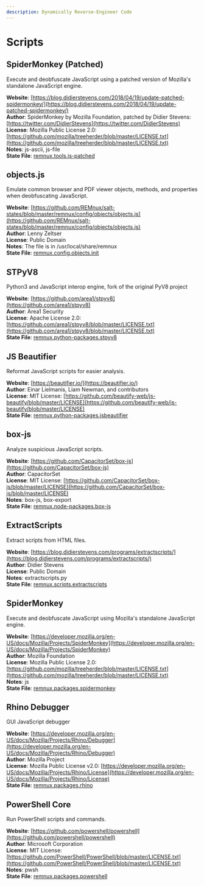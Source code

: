 ```yaml
---
description: Dynamically Reverse-Engineer Code
---
```


# Scripts

## SpiderMonkey \(Patched\)

Execute and deobfuscate JavaScript using a patched version of Mozilla's standalone JavaScript engine.

**Website**: [https://blog.didierstevens.com/2018/04/19/update-patched-spidermonkey/](https://blog.didierstevens.com/2018/04/19/update-patched-spidermonkey/)  
**Author**: SpiderMonkey by Mozilla Foundation, patched by Didier Stevens: [https://twitter.com/DidierStevens](https://twitter.com/DidierStevens)  
**License**: Mozilla Public License 2.0: [https://github.com/mozilla/treeherder/blob/master/LICENSE.txt](https://github.com/mozilla/treeherder/blob/master/LICENSE.txt)  
**Notes**: js-ascii, js-file  
**State File**: [remnux.tools.js-patched](https://github.com/REMnux/salt-states/blob/master/./remnux/tools/js-patched.sls)

## objects.js

Emulate common browser and PDF viewer objects, methods, and properties when deobfuscating JavaScript.

**Website**: [https://github.com/REMnux/salt-states/blob/master/remnux/config/objects/objects.js](https://github.com/REMnux/salt-states/blob/master/remnux/config/objects/objects.js)  
**Author**: Lenny Zeltser  
**License**: Public Domain  
**Notes**: The file is in /usr/local/share/remnux  
**State File**: [remnux.config.objects.init](https://github.com/REMnux/salt-states/blob/master/./remnux/config/objects/init.sls)

## STPyV8

Python3 and JavaScript interop engine, fork of the original PyV8 project

**Website**: [https://github.com/area1/stpyv8](https://github.com/area1/stpyv8)  
**Author**: Area1 Security  
**License**: Apache License 2.0: [https://github.com/area1/stpyv8/blob/master/LICENSE.txt](https://github.com/area1/stpyv8/blob/master/LICENSE.txt)  
**State File**: [remnux.python-packages.stpyv8](https://github.com/REMnux/salt-states/blob/master/./remnux/python-packages/stpyv8.sls)

## JS Beautifier

Reformat JavaScript scripts for easier analysis.

**Website**: [https://beautifier.io/](https://beautifier.io/)  
**Author**: Einar Lielmanis, Liam Newman, and contributors  
**License**: MIT License: [https://github.com/beautify-web/js-beautify/blob/master/LICENSE](https://github.com/beautify-web/js-beautify/blob/master/LICENSE)  
**State File**: [remnux.python-packages.jsbeautifier](https://github.com/REMnux/salt-states/blob/master/./remnux/python-packages/jsbeautifier.sls)

## box-js

Analyze suspicious JavaScript scripts.

**Website**: [https://github.com/CapacitorSet/box-js](https://github.com/CapacitorSet/box-js)  
**Author**: CapacitorSet  
**License**: MIT License: [https://github.com/CapacitorSet/box-js/blob/master/LICENSE](https://github.com/CapacitorSet/box-js/blob/master/LICENSE)  
**Notes**: box-js, box-export  
**State File**: [remnux.node-packages.box-js](https://github.com/REMnux/salt-states/blob/master/./remnux/node-packages/box-js.sls)

## ExtractScripts

Extract scripts from HTML files.

**Website**: [https://blog.didierstevens.com/programs/extractscripts/](https://blog.didierstevens.com/programs/extractscripts/)  
**Author**: Didier Stevens  
**License**: Public Domain  
**Notes**: extractscripts.py  
**State File**: [remnux.scripts.extractscripts](https://github.com/REMnux/salt-states/blob/master/./remnux/scripts/extractscripts.sls)

## SpiderMonkey

Execute and deobfuscate JavaScript using Mozilla's standalone JavaScript engine.

**Website**: [https://developer.mozilla.org/en-US/docs/Mozilla/Projects/SpiderMonkey](https://developer.mozilla.org/en-US/docs/Mozilla/Projects/SpiderMonkey)  
**Author**: Mozilla Foundation  
**License**: Mozilla Public License 2.0: [https://github.com/mozilla/treeherder/blob/master/LICENSE.txt](https://github.com/mozilla/treeherder/blob/master/LICENSE.txt)  
**Notes**: js  
**State File**: [remnux.packages.spidermonkey](https://github.com/REMnux/salt-states/blob/master/./remnux/packages/spidermonkey.sls)

## Rhino Debugger

GUI JavaScript debugger

**Website**: [https://developer.mozilla.org/en-US/docs/Mozilla/Projects/Rhino/Debugger](https://developer.mozilla.org/en-US/docs/Mozilla/Projects/Rhino/Debugger)  
**Author**: Mozilla Project  
**License**: Mozilla Public License v2.0: [https://developer.mozilla.org/en-US/docs/Mozilla/Projects/Rhino/License](https://developer.mozilla.org/en-US/docs/Mozilla/Projects/Rhino/License)  
**State File**: [remnux.packages.rhino](https://github.com/REMnux/salt-states/blob/master/./remnux/packages/rhino.sls)

## PowerShell  Core

Run PowerShell scripts and commands.

**Website**: [https://github.com/powershell/powershell](https://github.com/powershell/powershell)  
**Author**: Microsoft Corporation  
**License**: MIT License: [https://github.com/PowerShell/PowerShell/blob/master/LICENSE.txt](https://github.com/PowerShell/PowerShell/blob/master/LICENSE.txt)  
**Notes**: pwsh  
**State File**: [remnux.packages.powershell](https://github.com/REMnux/salt-states/blob/master/./remnux/packages/powershell.sls)

